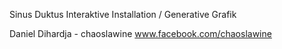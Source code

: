 Sinus Duktus
Interaktive Installation / Generative Grafik

Daniel Dihardja - chaoslawine
www.facebook.com/chaoslawine
